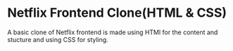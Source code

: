 # Netflix Frontend Clone(HTML & CSS)
A basic clone of Netflix frontend is made using HTMl for the content and stucture and using CSS for styling.
